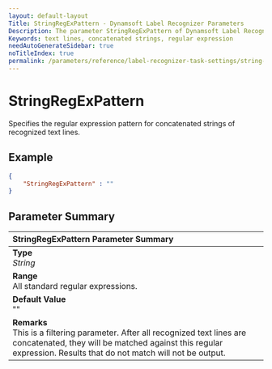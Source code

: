 ```yaml
---
layout: default-layout
Title: StringRegExPattern - Dynamsoft Label Recognizer Parameters
Description: The parameter StringRegExPattern of Dynamsoft Label Recognizer defines the regular expression pattern for concatenated strings of recognized text lines.
Keywords: text lines, concatenated strings, regular expression
needAutoGenerateSidebar: true
noTitleIndex: true
permalink: /parameters/reference/label-recognizer-task-settings/string-regex-pattern.html
---
```


# StringRegExPattern

Specifies the regular expression pattern for concatenated strings of recognized text lines.

## Example

```json
{
    "StringRegExPattern" : ""
}
```

## Parameter Summary

| StringRegExPattern Parameter Summary |
| :----------------------------------- |
| **Type**<br>*String* |
| **Range**<br>All standard regular expressions.|
| **Default Value**<br>"" |
| **Remarks**<br>This is a filtering parameter. After all recognized text lines are concatenated, they will be matched against this regular expression. Results that do not match will not be output.|
